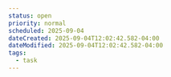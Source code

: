 ```yaml
---
status: open
priority: normal
scheduled: 2025-09-04
dateCreated: 2025-09-04T12:02:42.582-04:00
dateModified: 2025-09-04T12:02:42.582-04:00
tags:
  - task
---
```


